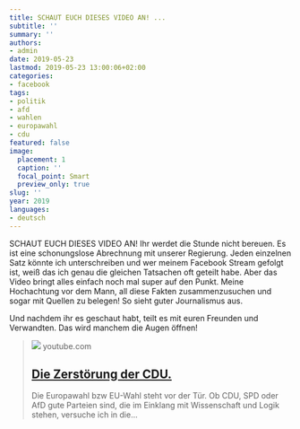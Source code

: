 ```yaml
---
title: SCHAUT EUCH DIESES VIDEO AN! ...
subtitle: ''
summary: ''
authors:
- admin
date: 2019-05-23
lastmod: 2019-05-23 13:00:06+02:00
categories:
- facebook
tags:
- politik
- afd
- wahlen
- europawahl
- cdu
featured: false
image:
  placement: 1
  caption: ''
  focal_point: Smart
  preview_only: true
slug: ''
year: 2019
languages:
- deutsch
---
```


SCHAUT EUCH DIESES VIDEO AN! Ihr werdet die Stunde nicht bereuen. Es ist eine schonungslose Abrechnung mit unserer Regierung. Jeden einzelnen Satz könnte ich unterschreiben und wer meinem Facebook Stream gefolgt ist, weiß das ich genau die gleichen Tatsachen oft geteilt habe. Aber das Video bringt alles einfach noch mal super auf den Punkt. Meine Hochachtung vor dem Mann, all diese Fakten zusammenzusuchen und sogar mit Quellen zu belegen! So sieht guter Journalismus aus. 

Und nachdem ihr es geschaut habt, teilt es mit euren Freunden und Verwandten. Das wird manchem die Augen öffnen!
> [![](https://i.ytimg.com/vi/4Y1lZQsyuSQ/maxresdefault.jpg)](https://www.youtube.com/watch?v=4Y1lZQsyuSQ)
> youtube.com
> ## [Die Zerstörung der CDU.](https://www.youtube.com/watch?v=4Y1lZQsyuSQ)
>
>Die Europawahl bzw EU-Wahl steht vor der Tür. Ob CDU, SPD oder AfD gute Parteien sind, die im Einklang mit Wissenschaft und Logik stehen, versuche ich in die...